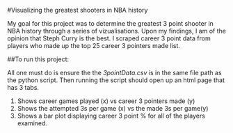 #Visualizing the greatest shooters in NBA history

My goal for this project was to determine the greatest 3 point shooter in NBA history through a series of vizualisations. Upon my findings, I am of the opinion that Steph Curry is the best. I scraped career 3 point data from players who made up the top 25 career 3 pointers made list. 

##To run this project:

All one must do is ensure the the *3pointData.csv* is in the same file path as the python script. Then running the script should open up an html page that has 3 tabs. 
1. Shows career games played (x) vs career 3 pointers made (y)
2. Shows the attempted 3s per game (x) vs the made 3s per game(y)
3. Shows a bar plot displaying career 3 point % for all of the players examined. 

